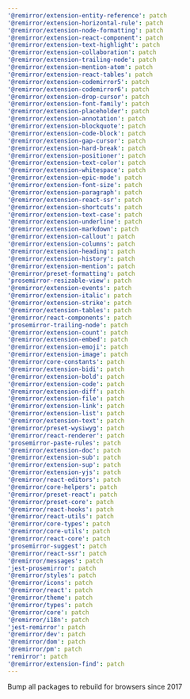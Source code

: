 ```yaml
---
'@remirror/extension-entity-reference': patch
'@remirror/extension-horizontal-rule': patch
'@remirror/extension-node-formatting': patch
'@remirror/extension-react-component': patch
'@remirror/extension-text-highlight': patch
'@remirror/extension-collaboration': patch
'@remirror/extension-trailing-node': patch
'@remirror/extension-mention-atom': patch
'@remirror/extension-react-tables': patch
'@remirror/extension-codemirror5': patch
'@remirror/extension-codemirror6': patch
'@remirror/extension-drop-cursor': patch
'@remirror/extension-font-family': patch
'@remirror/extension-placeholder': patch
'@remirror/extension-annotation': patch
'@remirror/extension-blockquote': patch
'@remirror/extension-code-block': patch
'@remirror/extension-gap-cursor': patch
'@remirror/extension-hard-break': patch
'@remirror/extension-positioner': patch
'@remirror/extension-text-color': patch
'@remirror/extension-whitespace': patch
'@remirror/extension-epic-mode': patch
'@remirror/extension-font-size': patch
'@remirror/extension-paragraph': patch
'@remirror/extension-react-ssr': patch
'@remirror/extension-shortcuts': patch
'@remirror/extension-text-case': patch
'@remirror/extension-underline': patch
'@remirror/extension-markdown': patch
'@remirror/extension-callout': patch
'@remirror/extension-columns': patch
'@remirror/extension-heading': patch
'@remirror/extension-history': patch
'@remirror/extension-mention': patch
'@remirror/preset-formatting': patch
'prosemirror-resizable-view': patch
'@remirror/extension-events': patch
'@remirror/extension-italic': patch
'@remirror/extension-strike': patch
'@remirror/extension-tables': patch
'@remirror/react-components': patch
'prosemirror-trailing-node': patch
'@remirror/extension-count': patch
'@remirror/extension-embed': patch
'@remirror/extension-emoji': patch
'@remirror/extension-image': patch
'@remirror/core-constants': patch
'@remirror/extension-bidi': patch
'@remirror/extension-bold': patch
'@remirror/extension-code': patch
'@remirror/extension-diff': patch
'@remirror/extension-file': patch
'@remirror/extension-link': patch
'@remirror/extension-list': patch
'@remirror/extension-text': patch
'@remirror/preset-wysiwyg': patch
'@remirror/react-renderer': patch
'prosemirror-paste-rules': patch
'@remirror/extension-doc': patch
'@remirror/extension-sub': patch
'@remirror/extension-sup': patch
'@remirror/extension-yjs': patch
'@remirror/react-editors': patch
'@remirror/core-helpers': patch
'@remirror/preset-react': patch
'@remirror/preset-core': patch
'@remirror/react-hooks': patch
'@remirror/react-utils': patch
'@remirror/core-types': patch
'@remirror/core-utils': patch
'@remirror/react-core': patch
'prosemirror-suggest': patch
'@remirror/react-ssr': patch
'@remirror/messages': patch
'jest-prosemirror': patch
'@remirror/styles': patch
'@remirror/icons': patch
'@remirror/react': patch
'@remirror/theme': patch
'@remirror/types': patch
'@remirror/core': patch
'@remirror/i18n': patch
'jest-remirror': patch
'@remirror/dev': patch
'@remirror/dom': patch
'@remirror/pm': patch
'remirror': patch
'@remirror/extension-find': patch
---
```


Bump all packages to rebuild for browsers since 2017
